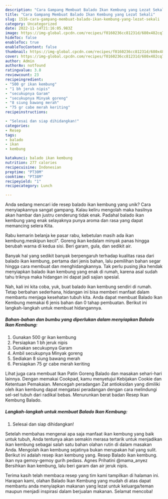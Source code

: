```yaml
---
description: "Cara Gampang Membuat Balado Ikan Kembung yang Lezat Sekali"
title: "Cara Gampang Membuat Balado Ikan Kembung yang Lezat Sekali"
slug: 1516-cara-gampang-membuat-balado-ikan-kembung-yang-lezat-sekali
category: Uncategorized
date: 2022-11-14T21:16:05.983Z
image: https://img-global.cpcdn.com/recipes/f0160236cc81231d/680x482cq70/balado-ikan-kembung-foto-resep-utama.jpg
hideToc: false
enableToc: true
enableTocContent: false
thumbnail: https://img-global.cpcdn.com/recipes/f0160236cc81231d/680x482cq70/balado-ikan-kembung-foto-resep-utama.jpg
cover: https://img-global.cpcdn.com/recipes/f0160236cc81231d/680x482cq70/balado-ikan-kembung-foto-resep-utama.jpg
author: Admin
authorAv: notfound
ratingvalue: 3.8
reviewcount: 23
recipeingredient:
- "500 gr ikan kembung"
- "1 bh jeruk nipis"
- "secukupnya Garam"
- "secukupnya Minyak goreng"
- "8 siung bawang merah"
- "75 gr cabe merah keriting"
recipeinstructions:

- "Selesai dan siap dihidangkan!"
categories:
- Resep
tags:
- balado
- ikan
- kembung

katakunci: balado ikan kembung 
nutrition: 277 calories
recipecuisine: Indonesian
preptime: "PT30M"
cooktime: "PT38M"
recipeyield: "1"
recipecategory: Lunch

---
```





Anda sedang mencari ide resep balado ikan kembung yang unik? Cara menyiapkannya sangat gampang. Kalau keliru mengolah maka hasilnya akan hambar dan justru cenderung tidak enak. Padahal balado ikan kembung yang enak selayaknya punya aroma dan rasa yang dapat memancing selera Kita.





Rabu kemarin belanja ke pasar rabu, kebetulan masih ada ikan kembung.meskipun kecil&#34;. Goreng ikan kedalam minyak panas hingga berubah warna di kedua sisi. Beri garam, gula, dan sedikit air.

Banyak hal yang sedikit banyak berpengaruh terhadap kualitas rasa dari balado ikan kembung, pertama dari jenis bahan, lalu pemilihan bahan segar hingga cara membuat dan menghidangkannya. Tak perlu pusing jika hendak menyiapkan balado ikan kembung yang enak di rumah, karena asal sudah tahu triknya maka hidangan ini dapat jadi sajian spesial.






Nah, kali ini kita coba, yuk, buat balado ikan kembung sendiri di rumah. Tetap berbahan sederhana, hidangan ini bisa memberi manfaat dalam membantu menjaga kesehatan tubuh kita. Anda dapat membuat Balado Ikan Kembung memakai 6 jenis bahan dan 0 tahap pembuatan. Berikut ini langkah-langkah untuk membuat hidangannya.

<!--inarticleads1-->

##### Bahan-bahan dan bumbu yang diperlukan dalam menyiapkan Balado Ikan Kembung:

1. Gunakan 500 gr ikan kembung
1. Persiapkan 1 bh jeruk nipis
1. Gunakan secukupnya Garam
1. Ambil secukupnya Minyak goreng
1. Sediakan 8 siung bawang merah
1. Persiapkan 75 gr cabe merah keriting


Lihat juga cara membuat Ikan Patin Goreng Balado dan masakan sehari-hari lainnya. Dengan memakai Cookpad, kamu menyetujui Kebijakan Cookie dan Ketentuan Pemakaian. Mencegah peradangan Zat antioksidan yang dimiliki oleh ikan kembung dapat mengatasi peradangan dengan cara melindungi sel-sel tubuh dari radikal bebas. Menurunkan berat badan Resep Ikan Kembung Balado. 

<!--inarticleads2-->

##### Langkah-langkah untuk membuat Balado Ikan Kembung:


1. Selesai dan siap dihidangkan!

Setelah membahas mengenai apa saja manfaat ikan kembung yang baik untuk tubuh, Anda tentunya akan semakin merasa tertarik untuk menjadikan ikan kembung sebagai salah satu bahan olahan rutin di dalam masakan Anda. Mengolah ikan kembung sejatinya bukan merupakan hal yang sulit. Berikut ini adalah resep ikan kembung yang. Resep Balado ikan kembung. ikan nya gemoy-gemoy gurih pedass. Agnes Prihatini @mama_anyez Bersihkan ikan kembung, lalu beri garam dan air jeruk nipis. 

Terima kasih telah membaca resep yang tim kami tampilkan di halaman ini. Harapan kami, olahan Balado Ikan Kembung yang mudah di atas dapat membantu anda menyiapkan makanan yang lezat untuk keluarga/teman maupun menjadi inspirasi dalam berjualan makanan. Selamat mencoba!
